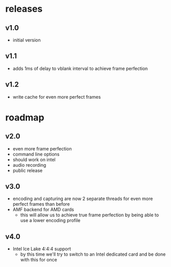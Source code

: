 # releases

## v1.0

- initial version

## v1.1

- adds 1ms of delay to vblank interval to achieve frame perfection

## v1.2

- write cache for even more perfect frames

# roadmap

## v2.0

- even more frame perfection
- command line options
- should work on intel
- audio recording
- public release

## v3.0

- encoding and capturing are now 2 separate threads for even more perfect frames than before
- AMF backend for AMD cards
  - this will allow us to achieve true frame perfection by being able to use a lower encoding profile

## v4.0

- Intel Ice Lake 4:4:4 support
  - by this time we'll try to switch to an Intel dedicated card and be done with this for once
